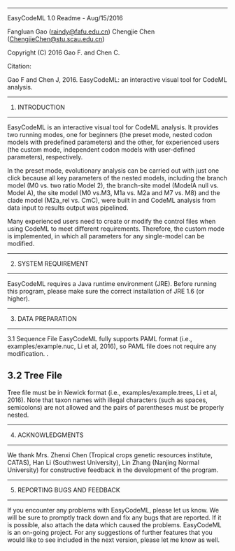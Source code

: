 -----------------------------------------------------------------------------
EasyCodeML 1.0 Readme -	Aug/15/2016

Fangluan Gao (raindy@fafu.edu.cn)
Chengjie Chen (ChengjieChen@stu.scau.edu.cn)

Copyright (C) 2016 Gao F. and Chen C.

Citation:

Gao F and Chen J, 2016. EasyCodeML: an interactive visual tool for CodeML analysis.


-----------------------------------------------------------------------------
1. INTRODUCTION
-----------------------------------------------------------------------------
EasyCodeML is an interactive visual tool for CodeML analysis. It provides two running modes, one for beginners (the preset mode, nested codon models with predefined parameters) and the other, for experienced users (the custom mode, independent codon models with user-defined parameters), respectively.

In the preset mode, evolutionary analysis can be carried out with just one click because all key parameters of the nested models, including the branch model (M0 vs. two ratio Model 2), the branch-site model (ModelA null vs. Model A), the site model (M0 vs.M3, M1a vs. M2a and M7 vs. M8) and the clade model (M2a_rel vs. CmC), were built in and CodeML analysis from data input to results output was pipelined.

Many experienced users need to create or modify the control files when using CodeML to meet different requirements. Therefore, the custom mode is implemented, in which all parameters for any single-model can be modified.

-----------------------------------------------------------------------------
2.	SYSTEM REQUIREMENT
-----------------------------------------------------------------------------

EasyCodeML requires a Java runtime environment (JRE). Before running this program, please make sure the correct installation of JRE 1.6 (or higher). 

-----------------------------------------------------------------------------
3.	DATA PREPARATION
-----------------------------------------------------------------------------
3.1 Sequence File
EasyCodeML fully supports PAML format (i.e., examples/example.nuc, Li et al, 2016), so PAML file does not require any modification. .

## 3.2 Tree File
Tree file must be in Newick format (i.e., examples/example.trees, Li et al, 2016). Note that taxon names with illegal characters (such as spaces, semicolons) are not allowed and the pairs of parentheses must be properly nested.

-----------------------------------------------------------------------------
4.	ACKNOWLEDGMENTS
-----------------------------------------------------------------------------
We thank Mrs. Zhenxi Chen (Tropical crops genetic resources institute, CATAS), Han Li (Southwest University), Lin Zhang (Nanjing Normal University) for constructive feedback in the development of the program.

-----------------------------------------------------------------------------
5.	REPORTING BUGS AND FEEDBACK
-----------------------------------------------------------------------------
If you encounter any problems with EasyCodeML, please let us know. We will be sure to promptly track down and fix any bugs that are reported. If it is possible, also attach the data which caused the problems.
EasyCodeML is an on-going project. For any suggestions of further features that you would like to see included in the next version, please let me know as well. 